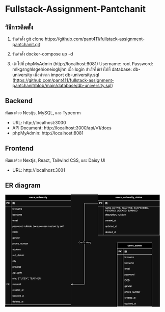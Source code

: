 # Fullstack-Assignment-Pantchanit

## วิธีการติดตั้ง

1. รันคำสั่ง git clone https://github.com/pant411/fullstack-assignment-pantchanit.git 

2.	รันคำสั่ง docker-compose up -d
3.	เข้าไปที่ phpMyAdmin (http://localhost:8081) 
    Username: root
    Password: mlkgsnghlsgehioneiogkjhn
    เมื่อ login สำเร็จให้เข้าไปที่ database: db-university เพื่อทำจาก import db-university.sql (https://github.com/pant411/fullstack-assignment-pantchanit/blob/main/database/db-university.sql) 

## Backend
พัฒนาด้วย Nestjs, MySQL, และ Typeorm
- URL: http://localhost:3000
- API Document: http://localhost:3000/api/v1/docs
- phpMyAdmin: http://localhost:8081
  
## Frontend
พัฒนาด้วย Nextjs, React, Tailwind CSS, และ Daisy UI
- URL: http://localhost:3001
  
## ER diagram
![alt text](https://github.com/pant411/fullstack-assignment-pantchanit/blob/main/database/Full-Stack-Test-Pantchanit.drawio.png?raw=true)
